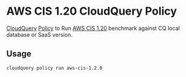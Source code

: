 # AWS CIS 1.20 CloudQuery Policy

[CloudQuery](https://github.com/cloudquery/cloudquery) [Policy](https://docs.cloudquery.io/docs/cli/commands/policy) to Run [AWS CIS 1.20](https://www.cisecurity.org/benchmark/amazon_web_services/) benchmark against CQ local database or SaaS version.

## Usage

```bash
cloudquery policy run aws-cis-1.2.0
```
